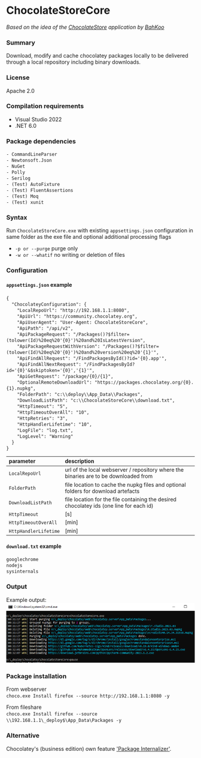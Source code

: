 ChocolateStoreCore
==================
*Based on the idea of the [ChocolateStore](https://github.com/BahKoo/ChocolateStore) application by [BahKoo](https://github.com/BahKoo)*  
  
### Summary
Download, modify and cache chocolatey packages locally to be delivered through a local repository including binary downloads.  

### License
Apache 2.0

### Compilation requirements
* Visual Studio 2022
* .NET 6.0

### Package dependencies
```
- CommandLineParser
- Newtonsoft.Json
- NuGet
- Polly
- Serilog
- (Test) AutoFixture
- (Test) FluentAssertions
- (Test) Moq
- (Test) xunit
```

### Syntax
Run `ChocolateStoreCore.exe` with existing `appsettings.json` configuration in same folder as the exe file and optional additional processing flags  
* `-p or --purge` purge only  
* `-w or --whatif` no writing or deletion of files  

### Configuration
#### `appsettings.json` example
```
{
  "ChocolateyConfiguration": {
    "LocalRepoUrl": "http://192.168.1.1:8080",
    "ApiUrl": "https://community.chocolatey.org",
    "ApiUserAgent": "User-Agent: ChocolateStoreCore",
    "ApiPath": "/api/v2",
    "ApiPackageRequest": "/Packages()?$filter=(tolower(Id)%20eq%20'{0}')%20and%20IsLatestVersion",
    "ApiPackageRequestWithVersion": "/Packages()?$filter=(tolower(Id)%20eq%20'{0}')%20and%20version%20eq%20'{1}'",
    "ApiFindAllRequest": "/FindPackagesById()?id='{0}.app'",
    "ApiFindAllNextRequest": "/FindPackagesById?id='{0}'&$skiptoken='{0}','{1}'",
    "ApiGetRequest": "/package/{0}/{1}",
    "OptionalRemoteDownloadUrl": "https://packages.chocolatey.org/{0}.{1}.nupkg",
    "FolderPath": "c:\\deploy\\App_Data\\Packages",
    "DownloadListPath": "c:\\ChocolateStoreCore\\download.txt",
    "HttpTimeout": "5",
    "HttpTimeoutOverAll": "10",
    "HttpRetries": "3",
    "HttpHandlerLifetime": "10",
    "LogFile": "log.txt",
    "LogLevel": "Warning"
  }
}
```

| parameter             | description |  
| :---                  | :--- |  
| `LocalRepoUrl`        | url of the local webserver / repository where the binaries are to be downloaded from |  
| `FolderPath`          | file location to cache the nupkg files and optional folders for download artefacts |  
| `DownloadListPath`    | file location for the file containing the desired chocolatey ids (one line for each id) |  
| `HttpTimeout`         | [s] |  
| `HttpTimeoutOverAll`  | [min] |  
| `HttpHandlerLifetime` | [min] |  
  
#### `download.txt` example 
```
googlechrome
nodejs
sysinternals
```

### Output
Example output:  
![cmdline output](ChocolateStoreCore.png)

### Package installation  
From webserver  
```choco.exe Install firefox --source http://192.168.1.1:8080 -y```  

From fileshare  
```choco.exe Install firefox --source \\192.168.1.1\_deploy$\App_Data\Packages -y```  

### Alternative
Chocolatey's (business edition) own feature ['Package Internalizer'](https://chocolatey.org/docs/features-automatically-recompile-packages).

